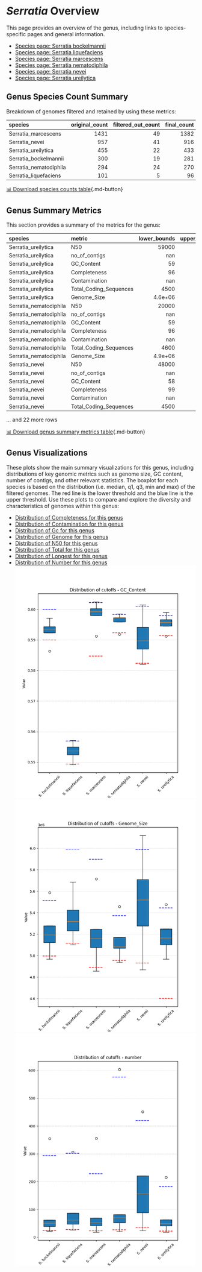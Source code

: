 # *Serratia* Overview
This page provides an overview of the genus, including links to species-specific pages and general information.

- [Species page: Serratia bockelmannii](Serratia_bockelmannii/index.md)
- [Species page: Serratia liquefaciens](Serratia_liquefaciens/index.md)
- [Species page: Serratia marcescens](Serratia_marcescens/index.md)
- [Species page: Serratia nematodiphila](Serratia_nematodiphila/index.md)
- [Species page: Serratia nevei](Serratia_nevei/index.md)
- [Species page: Serratia ureilytica](Serratia_ureilytica/index.md)
## Genus Species Count Summary
Breakdown of genomes filtered and retained by using these metrics:

| species                |   original_count |   filtered_out_count |   final_count |
|:-----------------------|-----------------:|---------------------:|--------------:|
| Serratia_marcescens    |             1431 |                   49 |          1382 |
| Serratia_nevei         |              957 |                   41 |           916 |
| Serratia_ureilytica    |              455 |                   22 |           433 |
| Serratia_bockelmannii  |              300 |                   19 |           281 |
| Serratia_nematodiphila |              294 |                   24 |           270 |
| Serratia_liquefaciens  |              101 |                    5 |            96 |


[📊 Download species counts table](species_counts.csv){.md-button}
## Genus Summary Metrics
This section provides a summary of the metrics for the genus:

| species                | metric                 |   lower_bounds |   upper_bounds |
|:-----------------------|:-----------------------|---------------:|---------------:|
| Serratia_ureilytica    | N50                    |    59000       |      nan       |
| Serratia_ureilytica    | no_of_contigs          |      nan       |      190       |
| Serratia_ureilytica    | GC_Content             |       59       |       60       |
| Serratia_ureilytica    | Completeness           |       96       |      nan       |
| Serratia_ureilytica    | Contamination          |      nan       |        2       |
| Serratia_ureilytica    | Total_Coding_Sequences |     4500       |     5300       |
| Serratia_ureilytica    | Genome_Size            |        4.6e+06 |        5.5e+06 |
| Serratia_nematodiphila | N50                    |    20000       |      nan       |
| Serratia_nematodiphila | no_of_contigs          |      nan       |      580       |
| Serratia_nematodiphila | GC_Content             |       59       |       60       |
| Serratia_nematodiphila | Completeness           |       96       |      nan       |
| Serratia_nematodiphila | Contamination          |      nan       |        1       |
| Serratia_nematodiphila | Total_Coding_Sequences |     4600       |     5400       |
| Serratia_nematodiphila | Genome_Size            |        4.9e+06 |        5.4e+06 |
| Serratia_nevei         | N50                    |    48000       |      nan       |
| Serratia_nevei         | no_of_contigs          |      nan       |      420       |
| Serratia_nevei         | GC_Content             |       58       |       61       |
| Serratia_nevei         | Completeness           |       99       |      nan       |
| Serratia_nevei         | Contamination          |      nan       |        3       |
| Serratia_nevei         | Total_Coding_Sequences |     4500       |     5900       |

... and 22 more rows


[📊 Download genus summary metrics table](genus_summary_metrics.csv){.md-button}
## Genus Visualizations
These plots show the main summary visualizations for this genus, including distributions of key genomic metrics such as genome size, GC content, number of contigs, and other relevant statistics. The boxplot for each species is based on the distribution (i.e. median, q1, q3, min and max) of the filtered genomes. The red line is the lower threshold and the blue line is the upper threshold. Use these plots to compare and explore the diversity and characteristics of genomes within this genus:

- [Distribution of Completeness for this genus](Completeness_Specific_boxplot_0.png)
- [Distribution of Contamination for this genus](Contamination_boxplot_0.png)
- [Distribution of Gc for this genus](GC_Content_boxplot_0.png)
- [Distribution of Genome for this genus](Genome_Size_boxplot_0.png)
- [Distribution of N50 for this genus](N50_boxplot_0.png)
- [Distribution of Total for this genus](Total_Coding_Sequences_boxplot_0.png)
- [Distribution of Longest for this genus](longest_boxplot_0.png)
- [Distribution of Number for this genus](number_boxplot_0.png)
![Distribution of Gc](GC_Content_boxplot_0.png)
![Distribution of Genome](Genome_Size_boxplot_0.png)
![Distribution of Number](number_boxplot_0.png)

